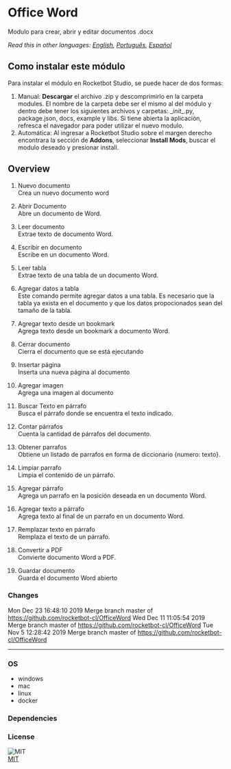 



# Office Word
  
Modulo para crear, abrir y editar documentos .docx  

*Read this in other languages: [English](README.md), [Português](README.pr.md), [Español](README.es.md)*

## Como instalar este módulo
  
Para instalar el módulo en Rocketbot Studio, se puede hacer de dos formas:
1. Manual: __Descargar__ el archivo .zip y descomprimirlo en la carpeta modules. El nombre de la carpeta debe ser el mismo al del módulo y dentro debe tener los siguientes archivos y carpetas: \__init__.py, package.json, docs, example y libs. Si tiene abierta la aplicación, refresca el navegador para poder utilizar el nuevo modulo.
2. Automática: Al ingresar a Rocketbot Studio sobre el margen derecho encontrara la sección de **Addons**, seleccionar **Install Mods**, buscar el modulo deseado y presionar install.  


## Overview


1. Nuevo documento  
Crea un nuevo documento word

2. Abrir Documento  
Abre un documento de Word.

3. Leer documento  
Extrae texto de documento Word.

4. Escribir en documento  
Escribe en un documento Word.

5. Leer tabla  
Extrae texto de una tabla de un documento Word.

6. Agregar datos a tabla  
Este comando permite agregar datos a una tabla. Es necesario que la tabla ya exista en el documento y que los datos propocionados sean del tamaño de la tabla.

7. Agregar texto desde un bookmark  
Agrega texto desde un bookmark a documento Word.

8. Cerrar documento  
Cierra el documento que se está ejecutando

9. Insertar página  
Inserta una nueva página al documento

10. Agregar imagen  
Agrega una imagen al documento

11. Buscar Texto en párrafo  
Busca el párrafo donde se encuentra el texto indicado.

12. Contar párrafos  
Cuenta la cantidad de párrafos del documento.

13. Obtener parrafos  
Obtiene un listado de parrafos en forma de diccionario {numero: texto}.

14. Limpiar parrafo  
Limpia el contenido de un párrafo.

15. Agregar párrafo  
Agrega un parrafo en la posición deseada en un documento Word.

16. Agregar texto a párrafo  
Agrega texto al final de un parrafo en un documento Word.

17. Remplazar texto en párrafo  
Remplaza el texto de un párrafo.

18. Convertir a PDF  
Convierte documento Word a PDF.

19. Guardar documento  
Guarda el documento Word abierto  



### Changes
Mon Dec 23 16:48:10 2019  Merge branch master of https://github.com/rocketbot-cl/OfficeWord
Wed Dec 11 11:05:54 2019  Merge branch master of https://github.com/rocketbot-cl/OfficeWord
Tue Nov 5 12:28:42 2019  Merge branch master of https://github.com/rocketbot-cl/OfficeWord

----
### OS

- windows
- mac
- linux
- docker

### Dependencies

### License
  
![MIT](https://camo.githubusercontent.com/107590fac8cbd65071396bb4d04040f76cde5bde/687474703a2f2f696d672e736869656c64732e696f2f3a6c6963656e73652d6d69742d626c75652e7376673f7374796c653d666c61742d737175617265)  
[MIT](http://opensource.org/licenses/mit-license.ph)